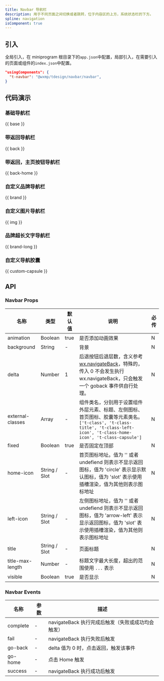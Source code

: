 ```yaml
---
title: Navbar 导航栏
description: 用于不同页面之间切换或者跳转，位于内容区的上方，系统状态栏的下方。
spline: navigation
isComponent: true
---
```


## 引入

全局引入，在 miniprogram 根目录下的`app.json`中配置，局部引入，在需要引入的页面或组件的`index.json`中配置。

```json
"usingComponents": {
  "t-navbar": "@wxmp/tdesign/navbar/navbar",
}
```

## 代码演示

### 基础导航栏

{{ base }}

### 带返回导航栏

{{ back }}

### 带返回，主页按钮导航栏

{{ back-home }}

### 自定义品牌导航栏

{{ brand }}

### 自定义图片导航栏

{{ img }}

### 品牌超长文字导航栏

{{ brand-long }}

### 自定义导航胶囊

{{ custom-capsule }}

## API

### Navbar Props

| 名称             | 类型          | 默认值 | 说明                                                                                                                                                                                                             | 必传 |
| ---------------- | ------------- | ------ | ---------------------------------------------------------------------------------------------------------------------------------------------------------------------------------------------------------------- | ---- |
| animation        | Boolean       | true   | 是否添加动画效果                                                                                                                                                                                                 | N    |
| background       | String        | -      | 背景                                                                                                                                                                                                             | N    |
| delta            | Number        | 1      | 后退按钮后退层数，含义参考 [wx.navigateBack](https://developers.weixin.qq.com/miniprogram/dev/api/route/wx.navigateBack.html)，特殊的，传入 0 不会发生执行 wx.navigateBack，只会触发一个 goback 事件供自行处理。 | N    |
| external-classes | Array         | -      | 组件类名，分别用于设置组件外层元素、标题、左侧图标、首页图标、胶囊等元素类名。`['t-class', 't-class-title', 't-class-left-icon', 't-class-home-icon', 't-class-capsule']`                                        | N    |
| fixed            | Boolean       | true   | 是否固定在顶部                                                                                                                                                                                                   | N    |
| home-icon        | String / Slot | -      | 首页图标地址。值为 '' 或者 undefiend 则表示不显示返回图标，值为 'circle' 表示显示默认图标，值为 'slot' 表示使用插槽渲染，值为其他则表示图标地址                                                                  | N    |
| left-icon        | String / Slot | -      | 左侧图标地址，值为 '' 或者 undefiend 则表示不显示返回图标，值为 'arrow-left' 表示显示返回图标，值为 'slot' 表示使用插槽渲染，值为其他则表示图标地址                                                              | N    |
| title            | String / Slot | -      | 页面标题                                                                                                                                                                                                         | N    |
| title-max-length | Number        | -      | 标题文字最大长度，超出的范围使用 `...` 表示                                                                                                                                                                      | N    |
| visible          | Boolean       | true   | 是否显示                                                                                                                                                                                                         | N    |

### Navbar Events

| 名称     | 参数 | 描述                                              |
| -------- | ---- | ------------------------------------------------- |
| complete | -    | navigateBack 执行完成后触发（失败或成功均会触发） |
| fail     | -    | navigateBack 执行失败后触发                       |
| go-back  | -    | delta 值为 0 时，点击返回，触发该事件             |
| go-home  | -    | 点击 Home 触发                                    |
| success  | -    | navigateBack 执行成功后触发                       |
